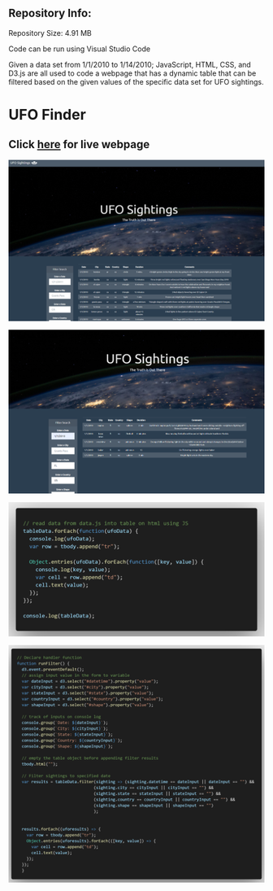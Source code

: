 ## Repository Info:

Repository Size: 4.91 MB

Code can be run using Visual Studio Code

Given a data set from 1/1/2010 to 1/14/2010; JavaScript, HTML, CSS, and D3.js are all used to code a webpage that has a dynamic table that can be filtered based on the given values of the specific data set for UFO sightings.

# UFO Finder

## Click <a href="https://caleman34.github.io/UFO_Finder/index.html" target= "_blank">here</a> for live webpage

![3](static/images/3.PNG)

![4](static/images/4.PNG)

![1](static/images/1.png)

![2](static/images/2.png)




